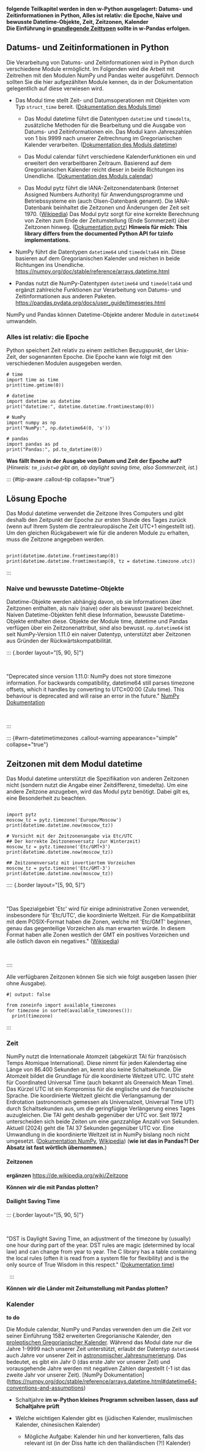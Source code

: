 **folgende Teilkapitel werden in den w-Python ausgelagert: Datums- und Zeitinformationen in Python, Alles ist relativ: die Epoche, Naive und bewusste Datetime-Objekte, Zeit, Zeitzonen, Kalender**  
**Die Einführung in [grundlegende Zeittypen](https://pandas.pydata.org/docs/user_guide/timeseries.html#overview) sollte in w-Pandas erfolgen.**

## Datums- und Zeitinformationen in Python
Die Verarbeitung von Datums- und Zeitinformationen wird in Python durch verschiedene Module ermöglicht. Im Folgenden wird die Arbeit mit Zeitreihen mit den Modulen NumPy und Pandas weiter ausgeführt. Dennoch sollten Sie die hier aufgezählten Module kennen, da in der Dokumentation gelegentlich auf diese verwiesen wird.

  - Das Modul time stellt Zeit- und Datumsoperationen mit Objekten vom Typ `struct_time` bereit. ([Dokumentation des Moduls time](https://docs.python.org/3/library/time.html))

       - Das Modul datetime führt die Datentypen `datetime` und `timedelta`, zusätzliche Methoden für die Bearbeitung und die Ausgabe von Datums- und Zeitinformationen ein. Das Modul kann Jahreszahlen von 1 bis 9999 nach unserer Zeitrechnung im Gregorianischen Kalender verarbeiten. ([Dokumentation des Moduls datetime](https://docs.python.org/3/library/datetime.html#))
       
       - Das Modul calendar führt verschiedene Kalenderfunktionen ein und erweitert den verarbeitbaren Zeitraum. Basierend auf dem Gregorianischen Kalender reicht dieser in beide Richtungen ins Unendliche. ([Dokumentation des Moduls calendar](https://docs.python.org/3/library/calendar.html#module-calendar))

       - Das Modul pytz führt die IANA-Zeitzonendatenbank (Internet Assigned Numbers Authority) für Anwendungsprogramme und Betriebssysteme ein (auch Olsen-Datenbank genannt). Die IANA-Datenbank beinhaltet die Zeitzonen und Änderungen der Zeit seit 1970. ([Wikipedia](https://de.wikipedia.org/wiki/Zeitzonen-Datenbank)) Das Modul pytz sorgt für eine korrekte Berechnung von Zeiten zum Ende der Zeitumstellung (Ende Sommerzeit) über Zeitzonen hinweg. ([Dokumentation pytz](https://pythonhosted.org/pytz/)) **Hinweis für mich: This library differs from the documented Python API for tzinfo implementations.**

   - NumPy führt die Datentypen `datetime64` und `timedelta64` ein. Diese basieren auf dem Gregorianischen Kalender und reichen in beide Richtungen ins Unendliche. <https://numpy.org/doc/stable/reference/arrays.datetime.html>

  - Pandas nutzt die NumPy-Datentypen `datetime64` und `timedelta64` und ergänzt zahlreiche Funktionen zur Verarbeitung von Datums- und Zeitinformationen aus anderen Paketen. <https://pandas.pydata.org/docs/user_guide/timeseries.html>

NumPy und Pandas können Datetime-Objekte anderer Module in `datetime64` umwandeln.

### Alles ist relativ: die Epoche
Python speichert Zeit relativ zu einem zeitlichen Bezugspunkt, der Unix-Zeit, der sogenannten Epoche. Die Epoche kann wie folgt mit den verschiedenen Modulen ausgegeben werden.  

``` {python}
# time
import time as time
print(time.gmtime(0))

# datetime
import datetime as datetime
print("datetime:", datetime.datetime.fromtimestamp(0))

# NumPy
import numpy as np
print("NumPy:", np.datetime64(0, 's'))

# pandas
import pandas as pd
print("Pandas:", pd.to_datetime(0))
```

**Was fällt Ihnen in der Ausgabe von Datum und Zeit der Epoche auf?**  
(*Hinweis: `tm_isdst=0` gibt an, ob daylight saving time, also Sommerzeit, ist.*)

::: {#tip-aware .callout-tip collapse="true"}
## Lösung Epoche
Das Modul datetime verwendet die Zeitzone Ihres Computers und gibt deshalb den Zeitpunkt der Epoche zur ersten Stunde des Tages zurück (wenn auf Ihrem System die zentraleuropäische Zeit UTC+1 eingestellt ist). Um den gleichen Rückgabewert wie für die anderen Module zu erhalten, muss die Zeitzone angegeben werden.
``` {python}

print(datetime.datetime.fromtimestamp(0))
print(datetime.datetime.fromtimestamp(0, tz = datetime.timezone.utc))
```

:::

### Naive und bewusste Datetime-Objekte
Datetime-Objekte werden abhängig davon, ob sie Informationen über Zeitzonen enthalten, als naiv (naive) oder als bewusst (aware) bezeichnet. Naiven Datetime-Objekten fehlt diese Information, bewusste Datetime-Objekte enthalten diese. Objekte der Module time, datetime und Pandas verfügen über ein Zeitzonenattribut, sind also bewusst. `np.datetime64` ist seit NumPy-Version 1.11.0 ein naiver Datentyp, unterstützt aber Zeitzonen aus Gründen der Rückwärtskompatibilität.

::: {.border layout="[5, 90, 5]"}

&nbsp;

"Deprecated since version 1.11.0: NumPy does not store timezone information. For backwards compatibility, datetime64 still parses timezone offsets, which it handles by converting to UTC±00:00 (Zulu time). This behaviour is deprecated and will raise an error in the future." [NumPy Dokumentation](https://numpy.org/doc/stable/reference/arrays.datetime.html)  

&nbsp;

:::

::: {#wrn-datetimetimezones .callout-warning appearance="simple" collapse="true"}
## Zeitzonen mit dem Modul datetime
Das Modul datetime unterstützt die Spezifikation von anderen Zeitzonen nicht (sondern nutzt die Angabe einer Zeitdifferenz, timedelta). Um eine andere Zeitzone anzugeben, wird das Modul pytz benötigt. Dabei gilt es, eine Besonderheit zu beachten.

``` {python}

import pytz
moscow_tz = pytz.timezone('Europe/Moscow')
print(datetime.datetime.now(moscow_tz))

# Vorsicht mit der Zeitzonenangabe via Etc/UTC
## Der korrekte Zeitzonenversatz (zur Winterzeit)
moscow_tz = pytz.timezone('Etc/GMT+3')
print(datetime.datetime.now(moscow_tz))

## Zeitzonenversatz mit invertiertem Vorzeichen
moscow_tz = pytz.timezone('Etc/GMT-3')
print(datetime.datetime.now(moscow_tz))
```

:::: {.border layout="[5, 90, 5]"}

&nbsp;

"Das Spezialgebiet 'Etc' wird für einige administrative Zonen verwendet, insbesondere für 'Etc/UTC', die koordinierte Weltzeit. Für die Kompatibilität mit dem POSIX-Format haben die Zonen, welche mit 'Etc/GMT' beginnen, genau das gegenteilige Vorzeichen als man erwarten würde. In diesem Format haben alle Zonen westlich der GMT ein positives Vorzeichen und alle östlich davon ein negatives." ([Wikipedia](https://de.wikipedia.org/wiki/Zeitzonen-Datenbank))

&nbsp;

::::

Alle verfügbaren Zeitzonen können Sie sich wie folgt ausgeben lassen (hier ohne Ausgabe).

``` {python}
#| output: false

from zoneinfo import available_timezones
for timezone in sorted(available_timezones()):
  print(timezone)
```

:::

### Zeit
NumPy nutzt die Internationale Atomzeit (abgekürzt TAI für französisch Temps Atomique International). Diese nimmt für jeden Kalendertag eine Länge von 86.400 Sekunden an, kennt also keine Schaltsekunde. Die Atomzeit bildet die Grundlage für die koordinierte Weltzeit UTC. UTC steht für Coordinated Universal Time (auch bekannt als Greenwich Mean Time). Das Kürzel UTC ist ein Kompromiss für die englische und die französische Sprache. Die koordinierte Weltzeit gleicht die Verlangsamung der Erdrotation (astronomisch gemessen als Universalzeit, Universal Time UT) durch Schaltsekunden aus, um die geringfügige Verlängerung eines Tages auzugleichen. Die TAI geht deshalb gegenüber der UTC vor. Seit 1972 unterscheiden sich beide Zeiten um eine ganzzahlige Anzahl von Sekunden. Aktuell (2024) geht die TAI 37 Sekunden gegenüber UTC vor.
Eine Umwandlung in die koordinierte Weltzeit ist in NumPy bislang noch nicht umgesetzt. ([Dokumentation NumPy](https://numpy.org/doc/stable/reference/arrays.datetime.html), [Wikipedia](https://de.wikipedia.org/wiki/Internationale_Atomzeit))
(**wie ist das in Pandas?! Der Absatz ist fast wörtlich übernommen.**) 

#### Zeitzonen
**ergänzen** <https://de.wikipedia.org/wiki/Zeitzone>

**Können wir die mit Pandas plotten?**

#### Dailight Saving Time
::: {.border layout="[5, 90, 5]"}

&nbsp;

"DST is Daylight Saving Time, an adjustment of the timezone by (usually) one hour during part of the year. DST rules are magic (determined by local law) and can change from year to year. The C library has a table containing the local rules (often it is read from a system file for flexibility) and is the only source of True Wisdom in this respect." ([Dokumentation time](https://docs.python.org/3/library/time.html))

&nbsp;
:::

**Können wir die Länder mit Zeitumstellung mit Pandas plotten?**

### Kalender
**to do**

Die Module calendar, NumPy und Pandas verwenden den um die Zeit vor seiner Einführung 1582 erweiterten Gregorianische Kalender, den [proleptischen Gregorianischer Kalender](https://en.wikipedia.org/wiki/Proleptic_Gregorian_calendar). Während das Modul date nur die Jahre 1-9999 nach unserer Zeit unterstützt, erlaubt der Datentyp `datetime64` auch Jahre vor unserer Zeit in [astronomischer Jahresnumerierung](https://en.wikipedia.org/wiki/Astronomical_year_numbering). Das bedeutet, es gibt ein Jahr 0 (das erste Jahr vor unserer Zeit) und vorausgehende Jahre werden mit negativen Zahlen dargestellt (-1 ist das zweite Jahr vor unserer Zeit). [NumPy Dokumentation] (https://numpy.org/doc/stable/reference/arrays.datetime.html#datetime64-conventions-and-assumptions)

  - Schaltjahre **im w-Python kleines Programm schreiben lassen, dass auf Schaltjahre prüft**

  - Welche wichtigen Kalender gibt es (jüdischen Kalender, muslimischen Kalender, chinesischen Kalender)

    - Mögliche Aufgabe: Kalender hin und her konvertieren, falls das relevant ist (in der Diss hatte ich den thailändischen (?!) Kalender)

